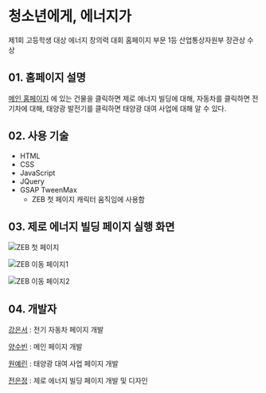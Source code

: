# 청소년에게, 에너지가
제1회 고등학생 대상 에너지 창의력 대회 홈페이지 부문 1등 산업통상자원부 장관상 수상

## 01. 홈페이지 설명
[메인 홈페이지](http://nopainnocode.co.kr/energy/) 에 있는 건물을 클릭하면 제로 에너지 빌딩에 대해, 자동차를 클릭하면 전기차에 대해, 태양광 발전기를 클릭하면 태양광 대여 사업에 대해 알 수 있다.


## 02. 사용 기술
* HTML
* CSS
* JavaScript
* JQuery
* GSAP TweenMax
  * ZEB 첫 페이지 캐릭터 움직임에 사용함


## 03. 제로 에너지 빌딩 페이지 실행 화면
![ ZEB 첫 페이지 ](https://user-images.githubusercontent.com/42543861/71621880-57f79480-2c15-11ea-9351-e59a0c2eef47.png)

![ ZEB 이동 페이지1 ](https://user-images.githubusercontent.com/42543861/71621914-9b520300-2c15-11ea-8e28-4064b3b81db4.png)

![ ZEB 이동 페이지2](https://user-images.githubusercontent.com/42543861/71621882-57f79480-2c15-11ea-8995-db56400981d2.png)


## 04. 개발자
[강은서](https://github.com/KangEunseo) : 전기 자동차 페이지 개발

[양수빈](https://github.com/susuuBin) : 메인 페이지 개발

[원예린](https://github.com/yeLyn36) : 태양광 대여 사업 페이지 개발

[전은정](https://github.com/Sagittta) : 제로 에너지 빌딩 페이지 개발 및 디자인
